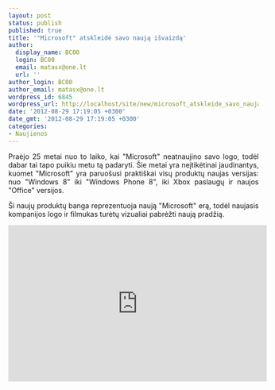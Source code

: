```yaml
---
layout: post
status: publish
published: true
title: '"Microsoft" atskleidė savo naują išvaizdą'
author:
  display_name: BC00
  login: BC00
  email: matasx@one.lt
  url: ''
author_login: BC00
author_email: matasx@one.lt
wordpress_id: 6845
wordpress_url: http://localhost/site/new/microsoft_atskleide_savo_nauja_isvaizda/
date: '2012-08-29 17:19:05 +0300'
date_gmt: '2012-08-29 17:19:05 +0300'
categories:
- Naujienos
---
```

<p style="text-align: justify;">
	Praėjo 25 metai nuo to laiko, kai &quot;Microsoft&quot; neatnaujino savo logo, todėl dabar tai tapo puikiu metu tą padaryti. &Scaron;ie metai yra neįtikėtinai jaudinantys, kuomet &quot;Microsoft&quot; yra paruo&scaron;usi prakti&scaron;kai visų produktų naujas versijas: nuo &quot;Windows 8&quot; iki &quot;Windows Phone 8&quot;, iki Xbox paslaugų ir naujos &quot;Office&quot; versijos.</p>
<p style="text-align: justify;">
	&Scaron;i naujų produktų banga reprezentuoja naują &quot;Microsoft&quot; erą, todėl naujasis kompanijos logo ir filmukas turėtų vizualiai pabrėžti naują pradžią.</p>
<p>
	<iframe allowfullscreen="" frameborder="0" height="315" src="http://www.youtube.com/embed/OzkZWvAJUr0" width="520"></iframe></p>
